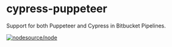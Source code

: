 # cypress-puppeteer

Support for both Puppeteer and Cypress in Bitbucket Pipelines.

[![nodesource/node](http://dockeri.co/image/brunoazzi/cypress-puppeteer)](https://hub.docker.com/r/brunoazzi/cypress-puppeteer)
